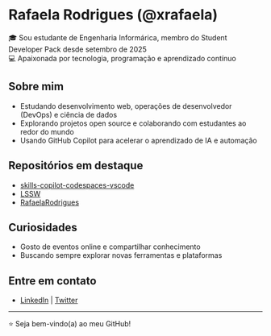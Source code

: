 # Rafaela Rodrigues (@xrafaela)  
🎓 Sou estudante de Engenharia Informárica, membro do Student Developer Pack desde setembro de 2025  
💻 Apaixonada por tecnologia, programação e aprendizado contínuo

## Sobre mim
- Estudando desenvolvimento web, operações de desenvolvedor (DevOps) e ciência de dados
- Explorando projetos open source e colaborando com estudantes ao redor do mundo
- Usando GitHub Copilot para acelerar o aprendizado de IA e automação

## Repositórios em destaque
- [skills-copilot-codespaces-vscode](https://github.com/xrafaela/skills-copilot-codespaces-vscode)
- [LSSW](https://github.com/xrafaela/LSSW)
- [RafaelaRodrigues](https://github.com/xrafaela/RafaelaRodrigues)

## Curiosidades
- Gosto de eventos online e compartilhar conhecimento
- Buscando sempre explorar novas ferramentas e plataformas

## Entre em contato
- [LinkedIn](#) | [Twitter](#)

---

⭐️ Seja bem-vindo(a) ao meu GitHub!

